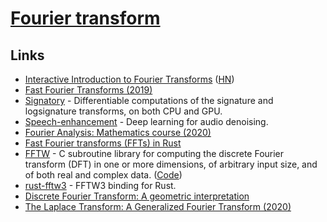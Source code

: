 # [Fourier transform](https://en.wikipedia.org/wiki/Fourier_transform)

## Links

- [Interactive Introduction to Fourier Transforms](http://www.jezzamon.com/fourier/index.html) ([HN](https://news.ycombinator.com/item?id=20934347))
- [Fast Fourier Transforms (2019)](https://vitalik.ca/general/2019/05/12/fft.html)
- [Signatory](https://github.com/patrick-kidger/signatory) - Differentiable computations of the signature and logsignature transforms, on both CPU and GPU.
- [Speech-enhancement](https://github.com/vbelz/Speech-enhancement) - Deep learning for audio denoising.
- [Fourier Analysis: Mathematics course (2020)](http://www.math.columbia.edu/~woit/fourier-analysis/)
- [Fast Fourier transforms (FFTs) in Rust](https://github.com/calebzulawski/fourier)
- [FFTW](http://www.fftw.org/) - C subroutine library for computing the discrete Fourier transform (DFT) in one or more dimensions, of arbitrary input size, and of both real and complex data. ([Code](https://github.com/FFTW/fftw3))
- [rust-fftw3](https://github.com/rust-math/fftw) - FFTW3 binding for Rust.
- [Discrete Fourier Transform: A geometric interpretation](https://www.geogebra.org/m/ztn2du2a)
- [The Laplace Transform: A Generalized Fourier Transform (2020)](https://www.youtube.com/watch?v=7UvtU75NXTg)
